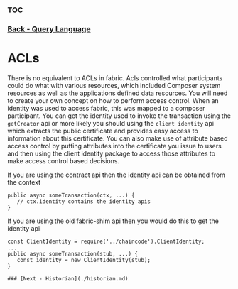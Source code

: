 ### [TOC](./TOC.md)
### [Back - Query Language](./querylang.md)

# ACLs

There is no equivalent to ACLs in fabric. Acls controlled what participants could do what with various resources, which included Composer system resources as well as the applications defined data resources. You will need to create your own concept on how to perform access control. When an identity was used to access fabric, this was mapped to a composer participant. You can get the identity used to invoke the transaction using the `getCreator` api or more likely you should using the `client identity` api which extracts the public certificate and provides easy access to information about this certificate. You can also make use of attribute based access control by putting attributes into the certificate you issue to users and then using the client identity package to access those attributes to make access control based decisions. 

If you are using the contract api then the identity api can be obtained from the context
```
public async someTransaction(ctx, ...) {
   // ctx.identity contains the identity apis
}
```

If you are using the old fabric-shim api then you would do this to get the identity api
```
const ClientIdentity = require('../chaincode').ClientIdentity;
...
public async someTransaction(stub, ...) {
   const identity = new ClientIdentity(stub);
}

### [Next - Historian](./historian.md)